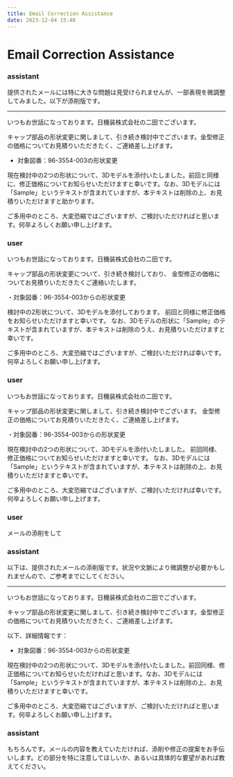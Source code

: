 ```yaml
---
title: Email Correction Assistance
date: 2023-12-04 15:48
---
```


# Email Correction Assistance

### assistant  

提供されたメールには特に大きな問題は見受けられませんが、一部表現を微調整してみました。以下が添削版です。

---

いつもお世話になっております。日機装株式会社の二田でございます。

キャップ部品の形状変更に関しまして、引き続き検討中でございます。金型修正の価格についてお見積りいただきたく、ご連絡差し上げます。

- 対象図番：96-3554-003の形状変更

現在検討中の2つの形状について、3Dモデルを添付いたしました。前回と同様に、修正価格についてお知らせいただけますと幸いです。なお、3Dモデルには「Sample」というテキストが含まれていますが、本テキストは削除の上、お見積りいただけますと助かります。

ご多用中のところ、大変恐縮ではございますが、ご検討いただければと思います。何卒よろしくお願い申し上げます。

### user  

いつもお世話になっております。日機装株式会社の二田です。

キャップ部品の形状変更について、引き続き検討しており、
金型修正の価格についてお見積りいただきたくご連絡いたします。

・対象図番：96-3554-003からの形状変更

検討中の2形状について、3Dモデルを添付しております。
前回と同様に修正価格をお知らせいただけますと幸いです。
なお、3Dモデルの形状に「Sample」のテキストが含まれていますが、本テキストは削除のうえ、お見積りいただけますと幸いです。

ご多用中のところ、大変恐縮ではございますが、ご検討いただければ幸いです。
何卒よろしくお願い申し上げます。


### user  

いつもお世話になっております。日機装株式会社の二田です。

キャップ部品の形状変更に関しまして、引き続き検討中でございます。
金型修正の価格についてお見積りいただきたく、ご連絡差し上げます。

・対象図番：96-3554-003からの形状変更

現在検討中の2つの形状について、3Dモデルを添付いたしました。
前回同様、修正価格についてお知らせいただけますと幸いです。
なお、3Dモデルには「Sample」というテキストが含まれていますが、本テキストは削除の上、お見積りいただけますと幸いです。

ご多用中のところ、大変恐縮ではございますが、ご検討いただければ幸いです。
何卒よろしくお願い申し上げます。


### user  

メールの添削をして

### assistant  

以下は、提供されたメールの添削版です。状況や文脈により微調整が必要かもしれませんので、ご参考までにしてください。

---

いつもお世話になっております。日機装株式会社の二田でございます。

キャップ部品の形状変更に関しまして、引き続き検討中でございます。金型修正の価格についてお見積りいただきたく、ご連絡差し上げます。

以下、詳細情報です：

- 対象図番：96-3554-003からの形状変更

現在検討中の2つの形状について、3Dモデルを添付いたしました。前回同様、修正価格についてお知らせいただければと思います。なお、3Dモデルには「Sample」というテキストが含まれていますが、本テキストは削除の上、お見積りいただけますと幸いです。

ご多用中のところ、大変恐縮ではございますが、ご検討いただければと思います。何卒よろしくお願い申し上げます。

### assistant  

もちろんです。メールの内容を教えていただければ、添削や修正の提案をお手伝いします。どの部分を特に注意してほしいか、あるいは具体的な要望があれば教えてください。
